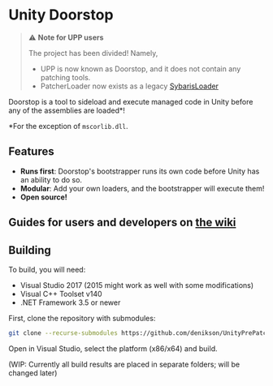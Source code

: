 # Unity Doorstop

> ⚠️ **Note for UPP users**
>
> The project has been divided! Namely,
> * UPP is now known as Doorstop, and it does not contain any patching tools.
> * PatcherLoader now exists as a legacy [SybarisLoader](https://github.com/NeighTools/SybarisLoader)

Doorstop is a tool to sideload and execute managed code in Unity before any of the assemblies are loaded*!

*For the exception of `mscorlib.dll`.

## Features

* **Runs first**: Doorstop's bootstrapper runs its own code before Unity has an ability to do so.
* **Modular**: Add your own loaders, and the bootstrapper will execute them!
* **Open source!**

## Guides for users and developers on [the wiki](https://github.com/NeighTools/UnityDoorstop/wiki)

## Building

To build, you will need:

* Visual Studio 2017 (2015 might work as well with some modifications)
* Visual C++ Toolset v140
* .NET Framework 3.5 or newer

First, clone the repository with submodules:

```bash
git clone --recurse-submodules https://github.com/denikson/UnityPrePatcher.git
```

Open in Visual Studio, select the platform (x86/x64) and build.

(WIP: Currently all build results are placed in separate folders; will be changed later)
